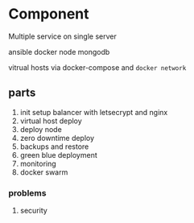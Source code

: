 # Component

Multiple service on single server

ansible
docker
node
mongodb


vitrual hosts via docker-compose and `docker network`


## parts

 1. init setup balancer with letsecrypt and nginx
 2. virtual host deploy
 3. deploy node
 4. zero downtime deploy
 5. backups and restore
 6. green blue deployment
 7. monitoring
 4. docker swarm


### problems

 1. security
